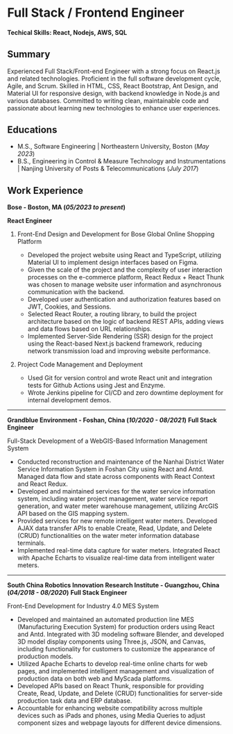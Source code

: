 # Full Stack / Frontend Engineer

#### Techical Skills: React, Nodejs, AWS, SQL

## Summary

Experienced Full Stack/Front-end Engineer with a strong focus on React.js and related technologies. Proficient in the full software development cycle, Agile, and Scrum. Skilled in HTML, CSS, React Bootstrap, Ant Design, and Material UI for responsive design, with backend knowledge in Node.js and various databases. Committed to writing clean, maintainable code and passionate about learning new technologies to enhance user experiences.

## Educations

- M.S., Software Engineering | Northeastern University, Boston (_May 2023_)
- B.S., Engineering in Control & Measure Technology and Instrumentations | Nanjing University of Posts & Telecommunications (_July 2017_)

## Work Experience

**Bose - Boston, MA (_05/2023 to present_)**

**React Engineer**

1.  Front-End Design and Development for Bose Global Online Shopping Platform

    - Developed the project website using React and TypeScript, utilizing Material UI to implement design interfaces based on Figma.
    - Given the scale of the project and the complexity of user interaction processes on the e-commerce platform, React Redux + React Thunk was chosen to manage website user information and asynchronous communication with the backend.
    - Developed user authentication and authorization features based on JWT, Cookies, and Sessions.
    - Selected React Router, a routing library, to build the project architecture based on the logic of backend REST APIs, adding views and data flows based on URL relationships.
    - Implemented Server-Side Rendering (SSR) design for the project using the React-based Next.js backend framework, reducing network transmission load and improving website performance.

2.  Project Code Management and Deployment
    - Used Git for version control and wrote React unit and integration tests for Github Actions using Jest and Enzyme.
    - Wrote Jenkins pipeline for CI/CD and zero downtime deployment for internal development demos.

---

**Grandblue Environment - Foshan, China (_10/2020 - 08/2021_)**
**Full Stack Engineer**

Full-Stack Development of a WebGIS-Based Information Management System

- Conducted reconstruction and maintenance of the Nanhai District Water Service Information System in Foshan City using React and Antd. Managed data flow and state across components with React Context and React Redux.
- Developed and maintained services for the water service information system, including water project management, water service report generation, and water meter warehouse management, utilizing ArcGIS API based on the GIS mapping system.
- Provided services for new remote intelligent water meters. Developed AJAX data transfer APIs to enable Create, Read, Update, and Delete (CRUD) functionalities on the water meter information database terminals.
- Implemented real-time data capture for water meters. Integrated React with Apache Echarts to visualize real-time data from intelligent water meters.

---

**South China Robotics Innovation Research Institute - Guangzhou, China (_04/2018 - 08/2020_)**
**Full Stack Engineer**

Front-End Development for Industry 4.0 MES System

- Developed and maintained an automated production line MES (Manufacturing Execution System) for production orders using React and Antd. Integrated with 3D modeling software Blender, and developed 3D model display components using Three.js, JSON, and Canvas, including functionality for customers to customize the appearance of production models.
- Utilized Apache Echarts to develop real-time online charts for web pages, and implemented intelligent management and visualization of production data on both web and MyScada platforms.
- Developed APIs based on React Thunk, responsible for providing Create, Read, Update, and Delete (CRUD) functionalities for server-side production task data and ERP database.
- Accountable for enhancing website compatibility across multiple devices such as iPads and phones, using Media Queries to adjust component sizes and webpage layouts for different device dimensions.

